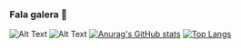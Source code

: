 ### Fala galera 👋

![Alt Text](https://i.pinimg.com/originals/bb/0f/ff/bb0fff1eceda7b91a797c4c919527147.gif) ![Alt Text](https://media.tenor.com/images/70471d9fee1447c544cb13c458aeb972/tenor.gif)
[![Anurag's GitHub stats](https://github-readme-stats.vercel.app/api?username=Vulquimar-Silva)](https://github.com/anuraghazra/github-readme-stats)
[![Top Langs](https://github-readme-stats.vercel.app/api/top-langs/?username=Vulquimar-Silva&layout=compact)](https://github.com/anuraghazra/github-readme-stats)



